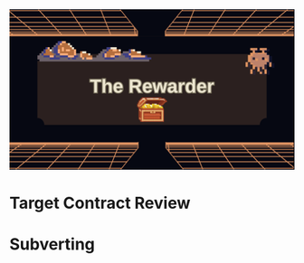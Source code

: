 <img src="https://github.com/wasny0ps/Damn-Vulnerable-DeFi/blob/main/src/5.png">

# Target Contract Review

# Subverting

